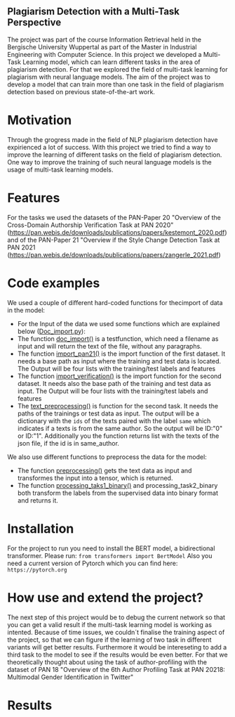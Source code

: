 ## Plagiarism Detection with a Multi-Task Perspective

The project was part of the course Information Retrieval held in the Bergische University Wuppertal as part of the Master in Industrial Engineering with Computer Science. 
In this project we developed a Multi-Task Learning model, which can learn different tasks in the area of plagiarism detection. For that we explored the field of multi-task learning for plagiarism with neural language models. The aim of the project was to develop a model that can train more than one task in the field of plagiarism detection based on previous state-of-the-art work.

# Motivation

Through the grogress made in the field of NLP plagiarism detection have expirienced a lot of success. With this project we tried to find a way to improve the learning of different tasks on the field of plagiarism detection. One way to improve the training of such neural language models is the usage of multi-task learning models.

# Features

For the tasks we used the datasets of the PAN-Paper 20 "Overview of the Cross-Domain Authorship Verification Task at PAN 2020" (https://pan.webis.de/downloads/publications/papers/kestemont_2020.pdf) and of the PAN-Paper 21 "Overview if the Style Change Detection Task at PAN 2021 (https://pan.webis.de/downloads/publications/papers/zangerle_2021.pdf) 


# Code examples

We used a couple of different hard-coded functions for thecimport of data in the model:
- For the Input of the data we used some functions which are explained below ([Doc_import.py](https://github.com/JPOonGIT/Plagiarism_Detection/blob/2850e77301d446fc47a4a51945addd032afcd873/Doc_import.py)):
- The function [doc_import()](https://github.com/JPOonGIT/Plagiarism_Detection/blob/2850e77301d446fc47a4a51945addd032afcd873/Doc_import.py#L1) is a testfunction, which need a filename as input and will return the text of the file, without any paragraphs.
- The function [import_pan21()](https://github.com/JPOonGIT/Plagiarism_Detection/blob/27c7b38f5da789420e1fb8f258329d002dfa97cd/Doc_import.py#L11) is the import function of the first dataset. It needs a base path as input where the training and test data is located. The Output will be four lists with the training/test labels and features
- The function [import_verification()](https://github.com/JPOonGIT/Plagiarism_Detection/blob/27c7b38f5da789420e1fb8f258329d002dfa97cd/Doc_import.py#L56)  is the import function for the second dataset. It needs also the base path of the training and test data as input. The Output will be four lists with the training/test labels and features
- The [text_preprocessing()](https://github.com/JPOonGIT/Plagiarism_Detection/blob/27c7b38f5da789420e1fb8f258329d002dfa97cd/Doc_import.py#L102) is function for the second task. It needs the paths of the trainings or test data as input. The output will be a dictionary with the `ids` of the texts paired with the label `same` which indicates if a texts is from the same author. So the output will be ID:"0" or ID:"1". Additionally you the function returns list with the texts of the json file, if the id is in same_author.

We also use different functions to preprocess the data for the model:
- The function [preprocessing()](https://github.com/JPOonGIT/Plagiarism_Detection/blob/4f4ff1b7887a15bfd4ae559c8cf66a9576c72240/Data_Preprocessing.py#L1) gets the text data as input and transformes the input into a tensor, which is returned.
- The function [processing_taks1_binary()](https://github.com/JPOonGIT/Plagiarism_Detection/blob/4f4ff1b7887a15bfd4ae559c8cf66a9576c72240/Data_Preprocessing.py#L10) and processing_task2_binary both transform the labels from the supervised data into binary format and returns it.



# Installation

For the project to run you need to install the BERT model, a bidirectional transformer. 
Please run: `from transformers import BertModel`
Also you need a current version of Pytorch which you can find here:
`https://pytorch.org`


# How use and extend the project? 

The next step of this project would be to debug the current network so that you can get a valid result if the multi-task learning model is working as intented. Because of time issues, we couldn´t finalise the training aspect of the project, so that we can figure if the learning of two task in different variants will get better results.
Furthermore it would be intereseting to add a third task to the model to see if the results would be even better. For that we theoretically thought about using the task of author-profiling with the dataset of PAN 18 "Overview of the 6th Author Profiling Task at PAN 20218: Multimodal Gender Identification in Twitter"

# Results









